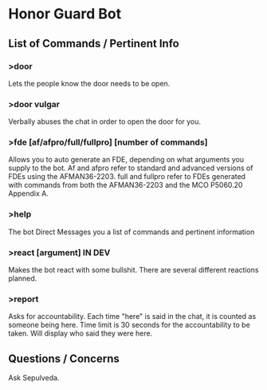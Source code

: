 # Honor Guard Bot 

## List of Commands / Pertinent Info

### >door

Lets the people know the door needs to be open. 

### >door vulgar

Verbally abuses the chat in order to open the door for you. 

### >fde [af/afpro/full/fullpro] [number of commands]

Allows you to auto generate an FDE, depending on what arguments you supply to the bot. Af and afpro refer to standard and advanced versions of FDEs using the AFMAN36-2203. full and fullpro refer to FDEs generated with commands from both the AFMAN36-2203 and the MCO P5060.20 Appendix A. 

### >help

The bot Direct Messages you a list of commands and pertinent information

### >react [argument] **IN DEV**

Makes the bot react with some bullshit. There are several different reactions planned.

### >report

Asks for accountability. Each time "here" is said in the chat, it is counted as someone being here. Time limit is 30 seconds for the accountability to be taken. Will display who said they were here.



## Questions / Concerns

Ask Sepulveda.
